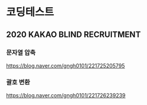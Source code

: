 # 코딩테스트

## 2020 KAKAO BLIND RECRUITMENT

### 문자열 압축 

https://blog.naver.com/gngh0101/221725205795


### 괄호 변환 

https://blog.naver.com/gngh0101/221726239239
